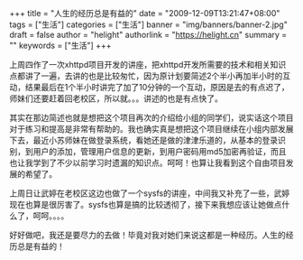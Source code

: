 +++
title = "人生的经历总是有益的"
date = "2009-12-09T13:21:47+08:00"
tags = ["生活"]
categories = ["生活"]
banner = "img/banners/banner-2.jpg"
draft = false
author = "helight"
authorlink = "https://helight.cn"
summary = ""
keywords = ["生活"]
+++

上周四作了一次xhttpd项目开发的讲座，把xhttpd开发所需要的技术和相关知识点都讲了一遍，去讲的也是比较匆忙，因为原计划要简述2个半小再加半小时的互动，结果最后在1个半小时讲完了加了10分钟的一个互动，原因是去的有点迟了，师妹们还要赶着回老校区，所以就。。。讲述的也是有点快了。
<!--more-->
其实在那边简述也就是想把这个项目再次的介绍给小组的同学们，说实话这个项目对于练习和提高是非常有帮助的。我也确实真是想把这个项目继续在小组内部发展下去，最近小苏师妹在做登录系统，看她还是做的津津乐道的，从基本的登录识别，到用户的添加，管理用户信息的更新，到用户密码用md5加密再验证，而且也让我学到了不少以前学习时遗漏的知识点。呵呵！也算让我看到这个自由项目发展的希望了。

上周日让武婷在老校区这边也做了一个sysfs的讲座，中间我又补充了一些，武婷现在也算是很厉害了。sysfs也算是搞的比较透彻了，接下来我想应该让她做点什么了，呵呵。。。。

好好做吧，我还是要尽力的去做！毕竟对我对她们来说这都是一种经历。人生的经历总是有益的！